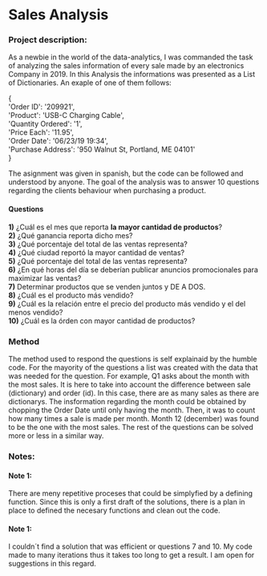 # Sales Analysis


### Project description:

As a newbie in the world of the data-analytics, I was commanded the task of analyzing the sales information of every sale made by an electronics Company in 2019.
In this Analysis the informations was presented as a List of Dictionaries. An exaple of one of them follows:

{  
  'Order ID': '209921',  
  'Product': 'USB-C Charging Cable',  
  'Quantity Ordered': '1',  
  'Price Each': '11.95',  
  'Order Date': '06/23/19 19:34',  
  'Purchase Address': '950 Walnut St, Portland, ME 04101'  
  }

The asignment was given in spanish, but the code can be followed and understood by anyone.
The goal of the analysis was to answer 10 questions regarding the clients behaviour when purchasing a product. 

#### Questions

**1)** ¿Cuál es el mes que reporta **la mayor cantidad de productos**?  
**2)** ¿Qué ganancia reporta dicho mes?  
**3)** ¿Qué porcentaje del total de las ventas representa?  
**4)** ¿Qué ciudad reportó la mayor cantidad de ventas?  
**5)** ¿Qué porcentaje del total de las ventas representa?  
**6)** ¿En qué horas del día se deberían publicar anuncios promocionales para maximizar las ventas?  
**7)** Determinar productos que se venden juntos y DE A DOS.  
**8)** ¿Cuál es el producto más vendido?  
**9)** ¿Cuál es la relación entre el precio del producto más vendido y el del menos vendido?  
**10)** ¿Cuál es la órden con mayor cantidad de productos?  

### Method
The method used to respond the questions is self explainaid by the humble code. For the mayority of the questions a list was created with the data that was needed for the question. 
For example, Q1 asks about the month with the most sales. It is here to take into account the difference between sale (dictionary) and order (id). In this case, there are as many sales as there are dictionarys. The insformation regarding the month could be obtained by chopping the Order Date until only having the month. Then, it was to count how many times a sale is made per month. Month 12 (december) was found to be the one with the most sales. The rest of the questions can be solved more or less in a similar way.


### Notes:

#### Note 1: 
There are meny repetitive proceses that could be simplyfied by a defining function. Since this is only a first draft of the solutions, there is a plan in place to defined the necesary functions and clean out the code.

#### Note 1: 
I couldn´t find a solution that was efficient or questions 7 and 10. My code made to many iterations thus it takes too long to get a result. I am open for suggestions in this regard. 


